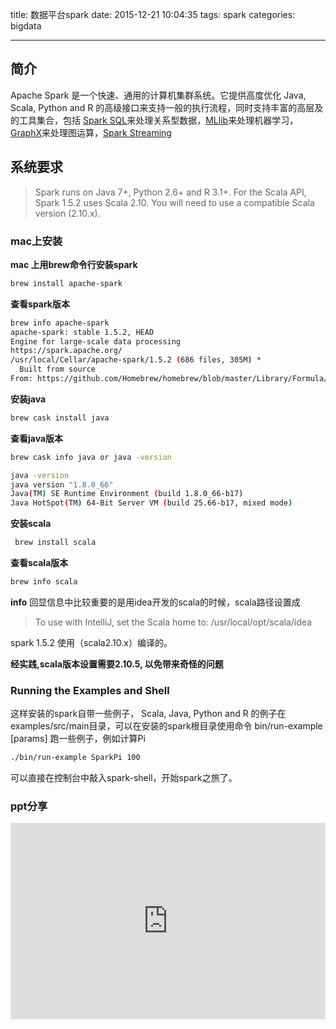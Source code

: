 title: 数据平台spark
date: 2015-12-21 10:04:35
tags: spark
categories: bigdata
 
---

## 简介
Apache Spark 是一个快速、通用的计算机集群系统。它提供高度优化 Java, Scala, Python and R 的高级接口来支持一般的执行流程，同时支持丰富的高层及的工具集合，包括 [Spark SQL](#)来处理关系型数据，[MLlib](#)来处理机器学习，[GraphX](#)来处理图运算，[Spark Streaming](#)
<!-- more -->
## 系统要求
> Spark runs on Java 7+, Python 2.6+ and R 3.1+. For the Scala API, Spark 1.5.2 uses Scala 2.10. You will need to use a compatible Scala version (2.10.x).

### mac上安装
**mac 上用brew命令行安装spark**

```sh
brew install apache-spark
```

**查看spark版本**

```sh
brew info apache-spark
apache-spark: stable 1.5.2, HEAD
Engine for large-scale data processing
https://spark.apache.org/
/usr/local/Cellar/apache-spark/1.5.2 (686 files, 305M) *
  Built from source
From: https://github.com/Homebrew/homebrew/blob/master/Library/Formula/apache-spark.rb
```

**安装java**

```sh
brew cask install java
```

**查看java版本**

```sh
brew cask info java or java -version
```
```sh
java -version
java version "1.8.0_66"
Java(TM) SE Runtime Environment (build 1.8.0_66-b17)
Java HotSpot(TM) 64-Bit Server VM (build 25.66-b17, mixed mode)
```

**安装scala**

```sh
 brew install scala
```

**查看scala版本**

```sh
brew info scala
```

**info**
回显信息中比较重要的是用idea开发的scala的时候，scala路径设置成
> To use with IntelliJ, set the Scala home to:
> /usr/local/opt/scala/idea

spark 1.5.2 使用（scala2.10.x）编译的。

**经实践,scala版本设置需要2.10.5, 以免带来奇怪的问题**

### Running the Examples and Shell

这样安装的spark自带一些例子， Scala, Java, Python and R 的例子在 examples/src/main目录，可以在安装的spark根目录使用命令 bin/run-example <class> [params] 跑一些例子，例如计算Pi

```sh
./bin/run-example SparkPi 100
```

可以直接在控制台中敲入spark-shell，开始spark之旅了。

### ppt分享

<style type="text/css">
	.video-container {
    position: relative;
    padding-bottom: 56.25%;
    padding-top: 30px;
    height: 0;
    overflow: hidden;
	}
	.video-container iframe {
    position: absolute;
    top:0;
    left: 0;
    width: 100%;
    height: 100%;
	}
</style>
<div class="video-container">
<iframe src="http://www.slideshare.net/JiahuaZhu3/slideshelf" width="490px" height="470px" frameborder="0" marginwidth="0" marginheight="0" scrolling="no" style="border:none;" allowfullscreen webkitallowfullscreen mozallowfullscreen></iframe>
</div>
